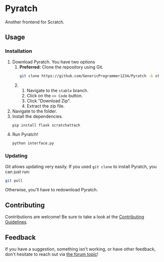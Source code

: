 # Pyratch
Another frontend for Scratch.

## Usage

### Installation

1. Download Pyratch. You have two options
   1. **Preferred:** Clone the repository using Git.
      ```sh
      git clone https://github.com/GenericProgrammer1234/Pyratch -b stable
      ```
   2. 1. Navigate to the `stable` branch.
      1. Click on the `<> Code` button.
      2. Click "Download Zip".
      3. Extract the zip file.
2. Navigate to the folder.
3. Install the dependencies. <!-- Update this when a requirements.txt file gets added -->
   ```sh
   pip install flask scratchattach
   ```
4. Run Pyratch!
   ```sh
   python interface.py
   ```

### Updating

Git allows updating very easily. If you used `git clone` to install Pyratch, you can just run:

```sh
git pull
```

Otherwise, you'll have to redownload Pyratch.


## Contributing

Contributions are welcome! Be sure to take a look at the [Contributing Guidelines](CONTRIBUTING.md).

## Feedback

If you have a suggestion, something isn't working, or have other feedback, don't hesitate to reach out via [the forum topic](https://scratch.mit.edu/discuss/topic/705619/)!
